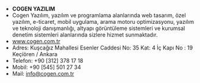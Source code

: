 - <b>COGEN YAZILIM</b>
- Cogen Yazılım, yazılım ve programlama alanlarında web tasarım, özel yazılım, e-ticaret, mobil uygulama, arama motoru optimizasyonu, yazılım ve teknoloji danışmanlığı, altyapı görüntüleme sistemleri ve kurumsal denetim sistemleri alanlarında sizlere hizmet sunmaktadır.
- www.cogen.com.tr
- Adres: Kuşcağız Mahallesi Esenler Caddesi No: 35 Kat: 4 İç Kapı No : 19 Keçiören / Ankara
- Telefon: +90 [312] 378 17 18
- Mobil: +90 [545] 501 27 34
- Mail: info@cogen.com.tr
